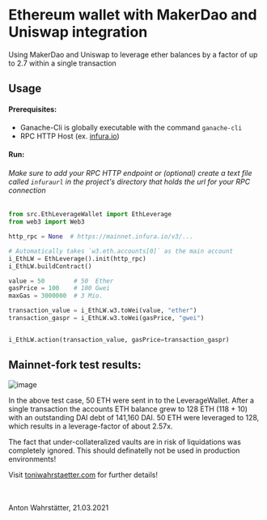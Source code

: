 # Ethereum wallet with MakerDao and Uniswap integration
Using MakerDao and Uniswap to leverage ether balances by a factor of up to 2.7 within a single transaction

## Usage
#### Prerequisites: 
* Ganache-Cli is globally executable with the command `ganache-cli`
* RPC HTTP Host (ex. [infura.io](infura.io))

#### Run:
###### Make sure to add your RPC HTTP endpoint or (optional) create a text file called `infuraurl` in the project's directory that holds the url for your RPC connection

```python
from src.EthLeverageWallet import EthLeverage
from web3 import Web3

http_rpc = None  # https://mainnet.infura.io/v3/...

# Automatically takes `w3.eth.accounts[0]` as the main account
i_EthLW = EthLeverage().init(http_rpc)
i_EthLW.buildContract()

value = 50        # 50  Ether
gasPrice = 100    # 100 Gwei
maxGas = 3000000  # 3 Mio.

transaction_value = i_EthLW.w3.toWei(value, "ether")
transaction_gaspr = i_EthLW.w3.toWei(gasPrice, "gwei")


i_EthLW.action(transaction_value, gasPrice=transaction_gaspr)
```
## Mainnet-fork test results:

![image](https://user-images.githubusercontent.com/51536394/111901806-6a3c3900-8a3a-11eb-94eb-2e5af6330be1.png)

In the above test case, 50 ETH were sent in to the LeverageWallet.
After a single transaction the accounts ETH balance grew to 128 ETH (118 + 10) with an outstanding DAI debt of 141,160 DAI.
50 ETH were leveraged to 128, which results in a leverage-factor of about 2.57x.

The fact that under-collateralized vaults are in risk of liquidations was completely ignored.
This should definatelly not be used in production environments!

Visit [toniwahrstaetter.com](https://toniwahrstaetter.com/) for further details!
<br/><br/><br/>

Anton Wahrstätter, 21.03.2021 
